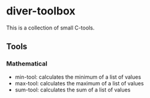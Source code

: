 # diver-toolbox
This is a collection of small C-tools.

## Tools
### Mathematical
* min-tool: calculates the minimum of a list of values
* max-tool: calculates the maximum of a list of values
* sum-tool: calculates the sum of a list of values
